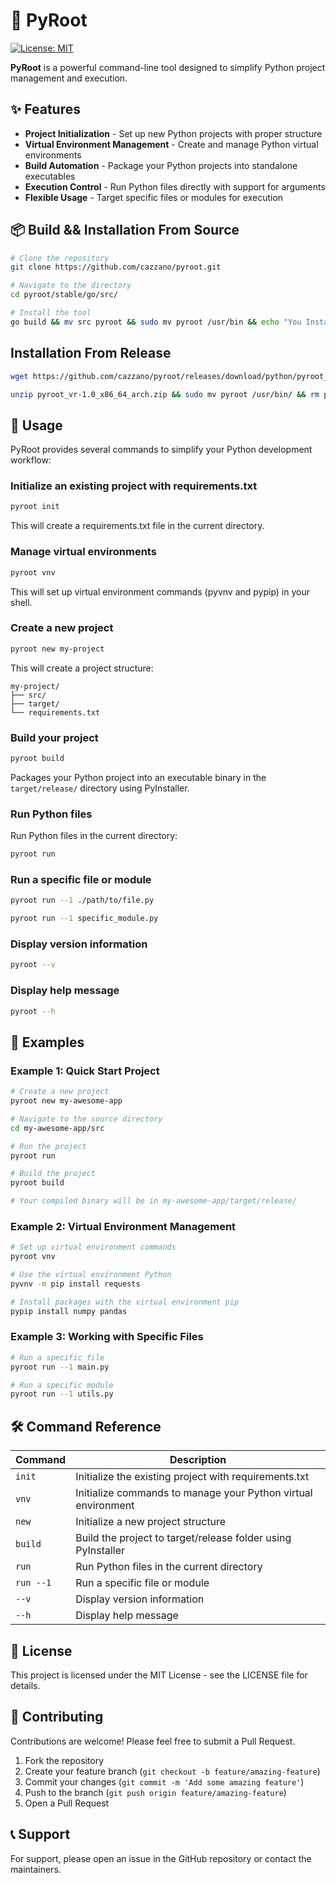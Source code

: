 # 🌲 PyRoot
[![License: MIT](https://img.shields.io/badge/License-MIT-yellow.svg)](https://opensource.org/licenses/MIT)

**PyRoot** is a powerful command-line tool designed to simplify Python project management and execution.

## ✨ Features
- **Project Initialization** - Set up new Python projects with proper structure
- **Virtual Environment Management** - Create and manage Python virtual environments
- **Build Automation** - Package your Python projects into standalone executables
- **Execution Control** - Run Python files directly with support for arguments
- **Flexible Usage** - Target specific files or modules for execution

## 📦 Build && Installation From Source
```bash
# Clone the repository
git clone https://github.com/cazzano/pyroot.git

# Navigate to the directory
cd pyroot/stable/go/src/

# Install the tool
go build && mv src pyroot && sudo mv pyroot /usr/bin && echo "You Installed It Hah !!!"
```
## Installation From Release

```bash
wget https://github.com/cazzano/pyroot/releases/download/python/pyroot_vr-1.0_x86_64_arch.zip;

unzip pyroot_vr-1.0_x86_64_arch.zip && sudo mv pyroot /usr/bin/ && rm pyroot_vr-1.0_x86_64_arch.zip && echo "Yeah You Installed It!!!!";
```


## 🚀 Usage
PyRoot provides several commands to simplify your Python development workflow:

### Initialize an existing project with requirements.txt
```bash
pyroot init
```
This will create a requirements.txt file in the current directory.

### Manage virtual environments
```bash
pyroot vnv
```
This will set up virtual environment commands (pyvnv and pypip) in your shell.

### Create a new project
```bash
pyroot new my-project
```
This will create a project structure:
```
my-project/
├── src/
├── target/
└── requirements.txt
```

### Build your project
```bash
pyroot build
```
Packages your Python project into an executable binary in the `target/release/` directory using PyInstaller.

### Run Python files
Run Python files in the current directory:
```bash
pyroot run
```

### Run a specific file or module
```bash
pyroot run --1 ./path/to/file.py
```
```bash
pyroot run --1 specific_module.py
```

### Display version information
```bash
pyroot --v
```

### Display help message
```bash
pyroot --h
```

## 📝 Examples
### Example 1: Quick Start Project
```bash
# Create a new project
pyroot new my-awesome-app

# Navigate to the source directory
cd my-awesome-app/src

# Run the project
pyroot run

# Build the project
pyroot build

# Your compiled binary will be in my-awesome-app/target/release/
```

### Example 2: Virtual Environment Management
```bash
# Set up virtual environment commands
pyroot vnv

# Use the virtual environment Python
pyvnv -m pip install requests

# Install packages with the virtual environment pip
pypip install numpy pandas
```

### Example 3: Working with Specific Files
```bash
# Run a specific file
pyroot run --1 main.py

# Run a specific module
pyroot run --1 utils.py
```

## 🛠️ Command Reference
| Command | Description |
|---------|-------------|
| `init` | Initialize the existing project with requirements.txt |
| `vnv` | Initialize commands to manage your Python virtual environment |
| `new` | Initialize a new project structure |
| `build` | Build the project to target/release folder using PyInstaller |
| `run` | Run Python files in the current directory |
| `run --1` | Run a specific file or module |
| `--v` | Display version information |
| `--h` | Display help message |

## 📄 License
This project is licensed under the MIT License - see the LICENSE file for details.

## 🤝 Contributing
Contributions are welcome! Please feel free to submit a Pull Request.

1. Fork the repository
2. Create your feature branch (`git checkout -b feature/amazing-feature`)
3. Commit your changes (`git commit -m 'Add some amazing feature'`)
4. Push to the branch (`git push origin feature/amazing-feature`)
5. Open a Pull Request

## 📞 Support
For support, please open an issue in the GitHub repository or contact the maintainers.
